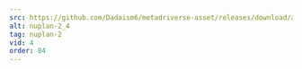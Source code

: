```yaml
---
src: https://github.com/Dadaism6/metadriverse-asset/releases/download/assetsv1.0.2/nuplan-2_4.mp4
alt: nuplan-2_4
tag: nuplan-2
vid: 4
order: 84
---
```

